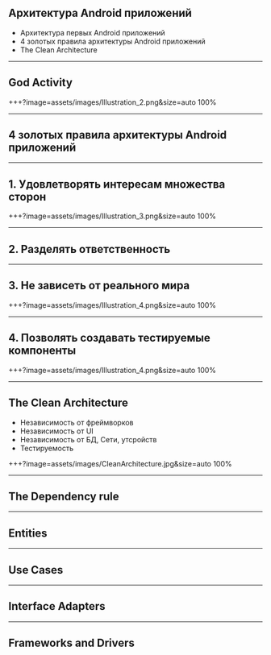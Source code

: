
## Архитектура Android приложений

- Архитектура первых Android приложений
- 4 золотых правила архитектуры Android приложений
- The Clean Architecture

---

## God Activity 

+++?image=assets/images/Illustration_2.png&size=auto 100%

---

## 4 золотых правила архитектуры Android приложений

---

## 1. Удовлетворять интересам множества сторон

+++?image=assets/images/Illustration_3.png&size=auto 100%

---
## 2. Разделять ответственность

---
## 3. Не зависеть от реального мира
+++?image=assets/images/Illustration_4.png&size=auto 100%

---
## 4. Позволять создавать тестируемые компоненты
+++?image=assets/images/Illustration_4.png&size=auto 100%

---

## The Clean Architecture

- Независимость от фреймворков
- Независимость от UI
- Независимость от БД, Сети, утсройств
- Тестируемость 

+++?image=assets/images/CleanArchitecture.jpg&size=auto 100%

---

## The Dependency rule

---

## Entities 

---

## Use Cases 

---

## Interface Adapters

---

## Frameworks and Drivers
